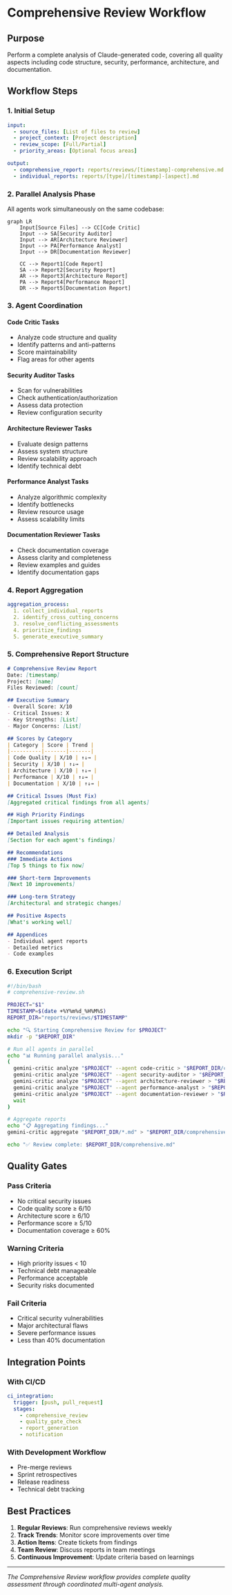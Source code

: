 # Comprehensive Review Workflow

## Purpose
Perform a complete analysis of Claude-generated code, covering all quality aspects including code structure, security, performance, architecture, and documentation.

## Workflow Steps

### 1. Initial Setup
```yaml
input:
  - source_files: [List of files to review]
  - project_context: [Project description]
  - review_scope: [Full/Partial]
  - priority_areas: [Optional focus areas]

output:
  - comprehensive_report: reports/reviews/[timestamp]-comprehensive.md
  - individual_reports: reports/[type]/[timestamp]-[aspect].md
```

### 2. Parallel Analysis Phase

All agents work simultaneously on the same codebase:

```mermaid
graph LR
    Input[Source Files] --> CC[Code Critic]
    Input --> SA[Security Auditor]
    Input --> AR[Architecture Reviewer]
    Input --> PA[Performance Analyst]
    Input --> DR[Documentation Reviewer]
    
    CC --> Report1[Code Report]
    SA --> Report2[Security Report]
    AR --> Report3[Architecture Report]
    PA --> Report4[Performance Report]
    DR --> Report5[Documentation Report]
```

### 3. Agent Coordination

#### Code Critic Tasks
- Analyze code structure and quality
- Identify patterns and anti-patterns
- Score maintainability
- Flag areas for other agents

#### Security Auditor Tasks
- Scan for vulnerabilities
- Check authentication/authorization
- Assess data protection
- Review configuration security

#### Architecture Reviewer Tasks
- Evaluate design patterns
- Assess system structure
- Review scalability approach
- Identify technical debt

#### Performance Analyst Tasks
- Analyze algorithmic complexity
- Identify bottlenecks
- Review resource usage
- Assess scalability limits

#### Documentation Reviewer Tasks
- Check documentation coverage
- Assess clarity and completeness
- Review examples and guides
- Identify documentation gaps

### 4. Report Aggregation

```yaml
aggregation_process:
  1. collect_individual_reports
  2. identify_cross_cutting_concerns
  3. resolve_conflicting_assessments
  4. prioritize_findings
  5. generate_executive_summary
```

### 5. Comprehensive Report Structure

```markdown
# Comprehensive Review Report
Date: [timestamp]
Project: [name]
Files Reviewed: [count]

## Executive Summary
- Overall Score: X/10
- Critical Issues: X
- Key Strengths: [List]
- Major Concerns: [List]

## Scores by Category
| Category | Score | Trend |
|----------|-------|-------|
| Code Quality | X/10 | ↑↓→ |
| Security | X/10 | ↑↓→ |
| Architecture | X/10 | ↑↓→ |
| Performance | X/10 | ↑↓→ |
| Documentation | X/10 | ↑↓→ |

## Critical Issues (Must Fix)
[Aggregated critical findings from all agents]

## High Priority Findings
[Important issues requiring attention]

## Detailed Analysis
[Section for each agent's findings]

## Recommendations
### Immediate Actions
[Top 5 things to fix now]

### Short-term Improvements
[Next 10 improvements]

### Long-term Strategy
[Architectural and strategic changes]

## Positive Aspects
[What's working well]

## Appendices
- Individual agent reports
- Detailed metrics
- Code examples
```

### 6. Execution Script

```bash
#!/bin/bash
# comprehensive-review.sh

PROJECT="$1"
TIMESTAMP=$(date +%Y%m%d_%H%M%S)
REPORT_DIR="reports/reviews/$TIMESTAMP"

echo "🔍 Starting Comprehensive Review for $PROJECT"
mkdir -p "$REPORT_DIR"

# Run all agents in parallel
echo "📊 Running parallel analysis..."
(
  gemini-critic analyze "$PROJECT" --agent code-critic > "$REPORT_DIR/code.md" &
  gemini-critic analyze "$PROJECT" --agent security-auditor > "$REPORT_DIR/security.md" &
  gemini-critic analyze "$PROJECT" --agent architecture-reviewer > "$REPORT_DIR/architecture.md" &
  gemini-critic analyze "$PROJECT" --agent performance-analyst > "$REPORT_DIR/performance.md" &
  gemini-critic analyze "$PROJECT" --agent documentation-reviewer > "$REPORT_DIR/documentation.md" &
  wait
)

# Aggregate reports
echo "📋 Aggregating findings..."
gemini-critic aggregate "$REPORT_DIR/*.md" > "$REPORT_DIR/comprehensive.md"

echo "✅ Review complete: $REPORT_DIR/comprehensive.md"
```

## Quality Gates

### Pass Criteria
- No critical security issues
- Code quality score ≥ 6/10
- Architecture score ≥ 6/10
- Performance score ≥ 5/10
- Documentation coverage ≥ 60%

### Warning Criteria
- High priority issues < 10
- Technical debt manageable
- Performance acceptable
- Security risks documented

### Fail Criteria
- Critical security vulnerabilities
- Major architectural flaws
- Severe performance issues
- Less than 40% documentation

## Integration Points

### With CI/CD
```yaml
ci_integration:
  trigger: [push, pull_request]
  stages:
    - comprehensive_review
    - quality_gate_check
    - report_generation
    - notification
```

### With Development Workflow
- Pre-merge reviews
- Sprint retrospectives
- Release readiness
- Technical debt tracking

## Best Practices

1. **Regular Reviews**: Run comprehensive reviews weekly
2. **Track Trends**: Monitor score improvements over time
3. **Action Items**: Create tickets from findings
4. **Team Review**: Discuss reports in team meetings
5. **Continuous Improvement**: Update criteria based on learnings

---

*The Comprehensive Review workflow provides complete quality assessment through coordinated multi-agent analysis.*